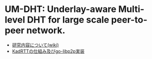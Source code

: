 # UM-DHT: Underlay-aware Multi-level DHT for large scale peer-to-peer network. 
- [研究内容について(wiki)](https://github.com/ncl-teu/UM-DHT/wiki)
- [KadRTTの仕組み及びgo-libp2p実装](https://github.com/ncl-teu/kadrtt-test-plan)
